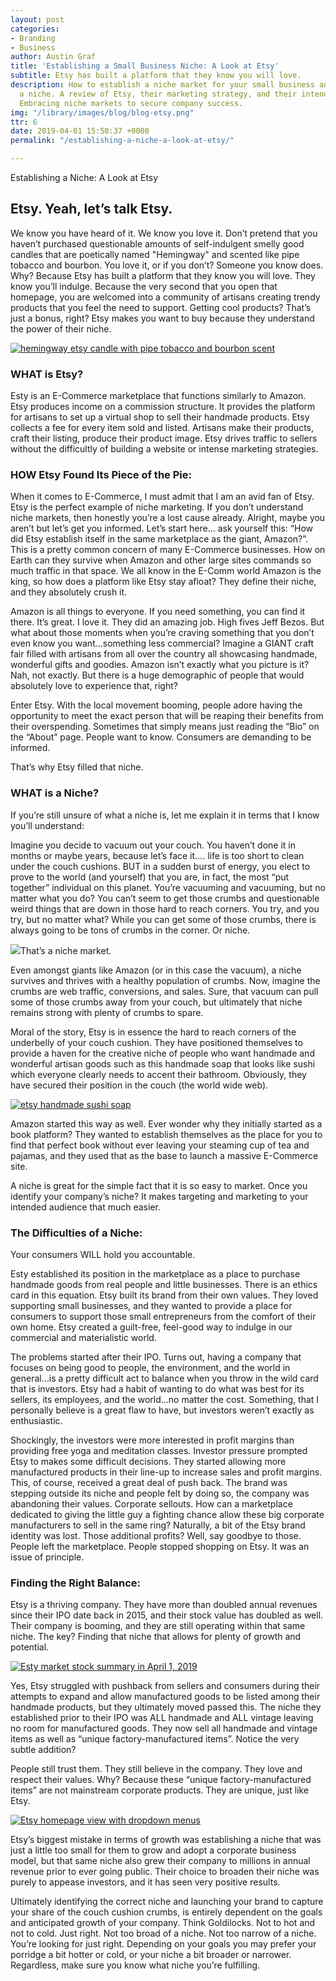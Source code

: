 ```yaml
---
layout: post
categories:
- Branding
- Business
author: Austin Graf
title: 'Establishing a Small Business Niche: A Look at Etsy'
subtitle: Etsy has built a platform that they know you will love.
description: How to establish a niche market for your small business and the benefits and limitations of securing
  a niche. A review of Etsy, their marketing strategy, and their intended audience.
  Embracing niche markets to secure company success.
img: "/library/images/blog/blog-etsy.png"
ttr: 6
date: 2019-04-01 15:50:37 +0000
permalink: "/establishing-a-niche-a-look-at-etsy/"

---
```

Establishing a Niche: A Look at Etsy

## Etsy. Yeah, let’s talk Etsy.

We know you have heard of it. We know you love it. Don’t pretend that you haven’t purchased questionable amounts of self-indulgent smelly good candles that are poetically named "Hemingway" and scented like pipe tobacco and bourbon. You love it, or if you don’t? Someone you know does. Why? Because Etsy has built a platform that they know you will love. They know you’ll indulge. Because the very second that you open that homepage, you are welcomed into a community of artisans creating trendy products that you feel the need to support. Getting cool products? That’s just a bonus, right? Etsy makes you want to buy because they understand the power of their niche.

[![hemingway etsy candle with pipe tobacco and bourbon scent](/uploads/hemingway-candle-pipe-tobacco-bourbon-scent.jpg "hemingway-candle-pipe-tobacco-burbon-scented-from-etsy")](https://www.etsy.com/listing/663718798/hemingway-soy-candle-writer-gift-writer?ga_order=most_relevant&ga_search_type=all&ga_view_type=gallery&ga_search_query=hemingway+candle&ref=sr_gallery-1-1)

### WHAT is Etsy?

Esty is an E-Commerce marketplace that functions similarly to Amazon. Etsy produces income on a commission structure. It provides the platform for artisans to set up a virtual shop to sell their handmade products. Etsy collects a fee for every item sold and listed. Artisans make their products, craft their listing, produce their product image. Etsy drives traffic to sellers without the difficultly of building a website or intense marketing strategies.

### HOW Etsy Found Its Piece of the Pie:

When it comes to E-Commerce, I must admit that I am an avid fan of Etsy. Etsy is the perfect example of niche marketing. If you don’t understand niche markets, then honestly you’re a lost cause already. Alright, maybe you aren’t but let’s get you informed. Let’s start here… ask yourself this: “How did Etsy establish itself in the same marketplace as the giant, Amazon?”. This is a pretty common concern of many E-Commerce businesses. How on Earth can they survive when Amazon and other large sites commands so much traffic in that space. We all know in the E-Comm world Amazon is the king, so how does a platform like Etsy stay afloat? They define their niche, and they absolutely crush it.

Amazon is all things to everyone. If you need something, you can find it there. It’s great. I love it. They did an amazing job. High fives Jeff Bezos. But what about those moments when you’re craving something that you don’t even know you want…something less commercial? Imagine a GIANT craft fair filled with artisans from all over the country all showcasing handmade, wonderful gifts and goodies. Amazon isn’t exactly what you picture is it? Nah, not exactly. But there is a huge demographic of people that would absolutely love to experience that, right?

Enter Etsy. With the local movement booming, people adore having the opportunity to meet the exact person that will be reaping their benefits from their overspending. Sometimes that simply means just reading the “Bio” on the “About” page. People want to know. Consumers are demanding to be informed.

That’s why Etsy filled that niche.

### WHAT is a Niche?

If you’re still unsure of what a niche is, let me explain it in terms that I know you’ll understand:

Imagine you decide to vacuum out your couch. You haven’t done it in months or maybe years, because let’s face it…. life is too short to clean under the couch cushions. BUT in a sudden burst of energy, you elect to prove to the world (and yourself) that you are, in fact, the most “put together” individual on this planet. You’re vacuuming and vacuuming, but no matter what you do? You can’t seem to get those crumbs and questionable weird things that are down in those hard to reach corners. You try, and you try, but no matter what? While you can get some of those crumbs, there is always going to be tons of crumbs in the corner. Or niche.

![](/uploads/mitchell-gaiser-1143507-unsplash.jpg)That’s a niche market.

Even amongst giants like Amazon (or in this case the vacuum), a niche survives and thrives with a healthy population of crumbs. Now, imagine the crumbs are web traffic, conversions, and sales. Sure, that vacuum can pull some of those crumbs away from your couch, but ultimately that niche remains strong with plenty of crumbs to spare.

Moral of the story, Etsy is in essence the hard to reach corners of the underbelly of your couch cushion. They have positioned themselves to provide a haven for the creative niche of people who want handmade and wonderful artisan goods such as this handmade soap that looks like sushi which everyone clearly needs to accent their bathroom. Obviously, they have secured their position in the couch (the world wide web).

[![etsy handmade sushi soap ](/uploads/etsy-screenshot-sushi-soap-handmade.jpg "handmade-soap-sushi-etsy")](https://www.etsy.com/listing/81625462/sushi-soap-gift-set-fake-food-soap?ga_order=most_relevant&ga_search_type=all&ga_view_type=gallery&ga_search_query=sushi+soap&ref=sr_gallery-1-1&organic_search_click=1&ep_click=1&cns=1)

Amazon started this way as well. Ever wonder why they initially started as a book platform? They wanted to establish themselves as the place for you to find that perfect book without ever leaving your steaming cup of tea and pajamas, and they used that as the base to launch a massive E-Commerce site.

A niche is great for the simple fact that it is so easy to market. Once you identify your company’s niche? It makes targeting and marketing to your intended audience that much easier.

### The Difficulties of a Niche:

Your consumers WILL hold you accountable.

Esty established its position in the marketplace as a place to purchase handmade goods from real people and little businesses. There is an ethics card in this equation. Etsy built its brand from their own values. They loved supporting small businesses, and they wanted to provide a place for consumers to support those small entrepreneurs from the comfort of their own home. Etsy created a guilt-free, feel-good way to indulge in our commercial and materialistic world.

The problems started after their IPO. Turns out, having a company that focuses on being good to people, the environment, and the world in general…is a pretty difficult act to balance when you throw in the wild card that is investors. Etsy had a habit of wanting to do what was best for its sellers, its employees, and the world…no matter the cost. Something, that I personally believe is a great flaw to have, but investors weren’t exactly as enthusiastic.

Shockingly, the investors were more interested in profit margins than providing free yoga and meditation classes. Investor pressure prompted Etsy to makes some difficult decisions. They started allowing more manufactured products in their line-up to increase sales and profit margins. This, of course, received a great deal of push back. The brand was stepping outside its niche and people felt by doing so, the company was abandoning their values. Corporate sellouts. How can a marketplace dedicated to giving the little guy a fighting chance allow these big corporate manufacturers to sell in the same ring? Naturally, a bit of the Etsy brand identity was lost. Those additional profits? Well, say goodbye to those. People left the marketplace. People stopped shopping on Etsy. It was an issue of principle.

### Finding the Right Balance:

Etsy is a thriving company. They have more than doubled annual revenues since their IPO date back in 2015, and their stock value has doubled as well. Their company is booming, and they are still operating within that same niche. The key? Finding that niche that allows for plenty of growth and potential.

[![Esty market stock summary in April 1, 2019](/uploads/etsy-stock-summary-april-2019.jpg "etsy-market-stock-summary-april-2019")](https://www.google.com/search?tbm=fin&q=NASDAQ:+ETSY&stick=H4sIAAAAAAAAAONgecRowS3w8sc9YSn9SWtOXmPU5OIKzsgvd80rySypFJLmYoOyBKX4uXj10_UNDZOSzY3SkwxMeBax8vg5Brs4BlopuIYERwIA9pfbSkwAAAA&biw=1440&bih=821#scso=_RjamXKu6K46y0wKIm7WQDA2:0)

Yes, Etsy struggled with pushback from sellers and consumers during their attempts to expand and allow manufactured goods to be listed among their handmade products, but they ultimately moved passed this. The niche they established prior to their IPO was ALL handmade and ALL vintage leaving no room for manufactured goods. They now sell all handmade and vintage items as well as “unique factory-manufactured items”. Notice the very subtle addition?

People still trust them. They still believe in the company. They love and respect their values. Why? Because these “unique factory-manufactured items” are not mainstream corporate products. They are unique, just like Etsy.

[![Etsy homepage view with dropdown menus](/uploads/Etsy-homepage-view-.jpg "etsy-homepage-view-dropdown-menus")](https://www.etsy.com/)

Etsy’s biggest mistake in terms of growth was establishing a niche that was just a little too small for them to grow and adopt a corporate business model, but that same niche also grew their company to millions in annual revenue prior to ever going public. Their choice to broaden their niche was purely to appease investors, and it has seen very positive results.

Ultimately identifying the correct niche and launching your brand to capture your share of the couch cushion crumbs, is entirely dependent on the goals and anticipated growth of your company. Think Goldilocks. Not to hot and not to cold. Just right. Not too broad of a niche. Not too narrow of a niche. You’re looking for just right. Depending on your goals you may prefer your porridge a bit hotter or cold, or your niche a bit broader or narrower. Regardless, make sure you know what niche you’re fulfilling.